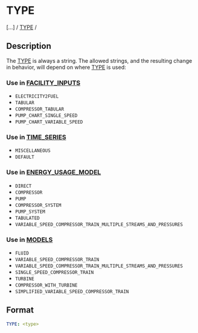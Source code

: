 # TYPE

[...] / 
[TYPE](TYPE.md) /

## Description
The [TYPE](TYPE.md) is always a string. The allowed strings, and the resulting change in behavior,
will depend on where [TYPE](TYPE.md) is used:

### Use in [FACILITY_INPUTS](FACILITY_INPUTS.md)
- `ELECTRICITY2FUEL`
- `TABULAR`
- `COMPRESSOR_TABULAR`
- `PUMP_CHART_SINGLE_SPEED`
- `PUMP_CHART_VARIABLE_SPEED`

### Use in [TIME_SERIES](TIME_SERIES.md)
- `MISCELLANEOUS`
- `DEFAULT`

### Use in [ENERGY_USAGE_MODEL](ENERGY_USAGE_MODEL.md)
 - `DIRECT`
 - `COMPRESSOR`
 - `PUMP`
 - `COMPRESSOR_SYSTEM`
 - `PUMP_SYSTEM`
 - `TABULATED`
 - `VARIABLE_SPEED_COMPRESSOR_TRAIN_MULTIPLE_STREAMS_AND_PRESSURES`

### Use in [MODELS](MODELS.md)
- `FLUID`
- `VARIABLE_SPEED_COMPRESSOR_TRAIN`
- `VARIABLE_SPEED_COMPRESSOR_TRAIN_MULTIPLE_STREAMS_AND_PRESSURES`
- `SINGLE_SPEED_COMPRESSOR_TRAIN`
- `TURBINE`
- `COMPRESSOR_WITH_TURBINE`
- `SIMPLIFIED_VARIABLE_SPEED_COMPRESSOR_TRAIN`

## Format
~~~~~~~~yaml
TYPE: <type>
~~~~~~~~
